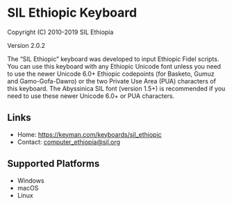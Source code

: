 SIL Ethiopic Keyboard
=====================

Copyright (C) 2010-2019 SIL Ethiopia

Version 2.0.2

The “SIL Ethiopic” keyboard was developed to input Ethiopic Fidel scripts. You can use this keyboard with any Ethiopic Unicode font unless you need to use the newer Unicode 6.0+ Ethiopic codepoints (for Basketo, Gumuz and Gamo-Gofa-Dawro) or the two Private Use Area (PUA) characters of this keyboard. The Abyssinica SIL font (version 1.5+) is recommended if you need to use these newer Unicode 6.0+ or PUA characters.

Links
-----

 * Home:     https://keyman.com/keyboards/sil_ethiopic
 * Contact:  <computer_ethiopia@sil.org>

Supported Platforms
-------------------
 * Windows
 * macOS
 * Linux
